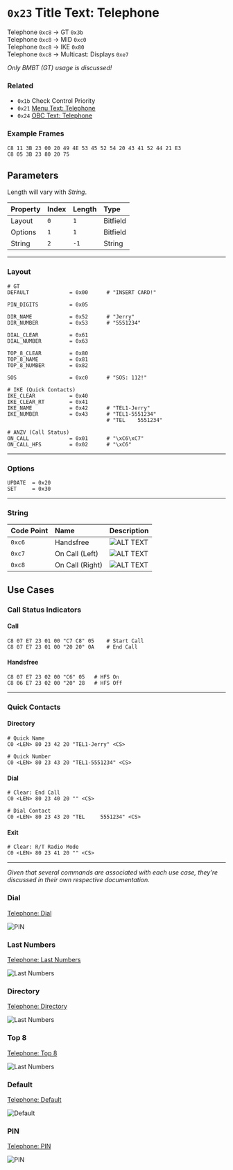 # `0x23` Title Text: Telephone

Telephone `0xc8` → GT `0x3b`  
Telephone `0xc8` → MID `0xc0`  
Telephone `0xc8` → IKE `0x80`  
Telephone `0xc8` → Multicast: Displays `0xe7`

*Only BMBT (GT) usage is discussed!*

### Related

- `0x1b` Check Control Priority
- `0x21` [Menu Text: Telephone](21.md)
- `0x24` [OBC Text: Telephone](24.md)

### Example Frames

    C8 11 3B 23 00 20 49 4E 53 45 52 54 20 43 41 52 44 21 E3
    C8 05 3B 23 80 20 75 

## Parameters

Length will vary with *String*.

Property|Index|Length|Type
:-------|:----|:-----|:---
Layout|`0`|`1`|Bitfield
Options|`1`|`1`|Bitfield
String|`2`|`-1`|String

---

### Layout
    
    # GT
    DEFAULT             = 0x00      # "INSERT CARD!"
        
    PIN_DIGITS          = 0x05
        
    DIR_NAME            = 0x52      # "Jerry"
    DIR_NUMBER          = 0x53      # "5551234"
    
    DIAL_CLEAR          = 0x61
    DIAL_NUMBER         = 0x63
    
    TOP_8_CLEAR         = 0x80
    TOP_8_NAME          = 0x81
    TOP_8_NUMBER        = 0x82
    
    SOS                 = 0xc0      # "SOS: 112!"
    
    # IKE (Quick Contacts)
    IKE_CLEAR           = 0x40
    IKE_CLEAR_RT        = 0x41
    IKE_NAME            = 0x42      # "TEL1-Jerry"
    IKE_NUMBER          = 0x43      # "TEL1-5551234"
                                    # "TEL    5551234"
    
    # ANZV (Call Status)
    ON_CALL             = 0x01      # "\xC6\xC7"
    ON_CALL_HFS         = 0x02      # "\xC6"

---

### Options
    
    UPDATE  = 0x20
    SET     = 0x30

---

### String

Code Point|Name|Description
:--|:--|:--
`0xc6`|Handsfree|![ALT TEXT](23/c6.JPG)
`0xc7`|On Call (Left)|![ALT TEXT](23/c7.JPG)
`0xc8`|On Call (Right)|![ALT TEXT](23/c8.JPG)

## Use Cases

### Call Status Indicators

#### Call

    C8 07 E7 23 01 00 "C7 C8" 05    # Start Call
    C8 07 E7 23 01 00 "20 20" 0A    # End Call

#### Handsfree

    C8 07 E7 23 02 00 "C6" 05   # HFS On
    C8 06 E7 23 02 00 "20" 28   # HFS Off

---

### Quick Contacts

#### Directory

    # Quick Name
    C0 <LEN> 80 23 42 20 "TEL1-Jerry" <CS>
    
    # Quick Number
    C0 <LEN> 80 23 43 20 "TEL1-5551234" <CS>

#### Dial
    
    # Clear: End Call
    C0 <LEN> 80 23 40 20 "" <CS>
    
    # Dial Contact
    C0 <LEN> 80 23 43 20 "TEL     5551234" <CS>

#### Exit
    
    # Clear: R/T Radio Mode
    C0 <LEN> 80 23 41 20 "" <CS>

---

*Given that several commands are associated with each use case, they're discussed in their own respective documentation.*

### Dial

[Telephone: Dial](dial.md)

![PIN](23/42_0.JPG)

### Last Numbers

[Telephone: Last Numbers](last_numbers.md)

![Last Numbers](23/42_1.JPG)

### Directory

[Telephone: Directory](directory.md)

![Last Numbers](23/43.JPG)

### Top 8

[Telephone: Top 8](top_8.md)

![Last Numbers](23/80.JPG)

### Default

[Telephone: Default](default.md)

![Default](23/00.JPG)

### PIN

[Telephone: PIN](pin.md)

![PIN](23/05.JPG)